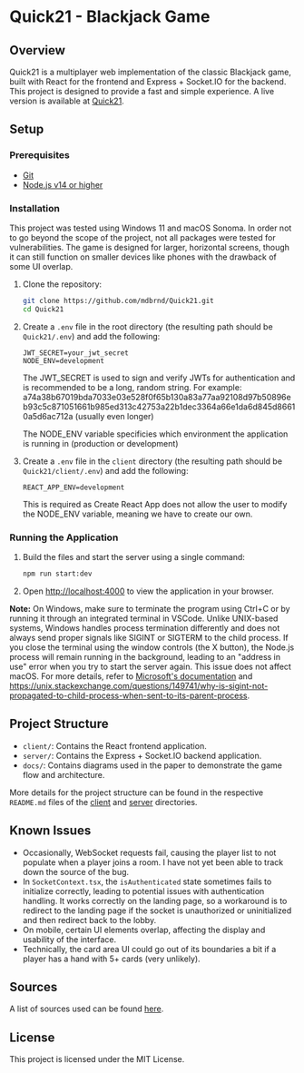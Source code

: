 # Quick21 - Blackjack Game

## Overview

Quick21 is a multiplayer web implementation of the classic Blackjack game, built with React for the frontend and Express + Socket.IO for the backend. This project is designed to provide a fast and simple experience. A live version is available at [Quick21](https://quick21.onrender.com).

## Setup

### Prerequisites

- [Git](https://git-scm.com/downloads)
- [Node.js v14 or higher](https://nodejs.org/en/download/package-manager)

### Installation

This project was tested using Windows 11 and macOS Sonoma. In order not to go beyond the scope of the project, not all packages were tested for vulnerabilities. The game is designed for larger, horizontal screens, though it can still function on smaller devices like phones with the drawback of some UI overlap.

1. Clone the repository:
   ```sh
   git clone https://github.com/mdbrnd/Quick21.git
   cd Quick21
   ```
2. Create a `.env` file in the root directory (the resulting path should be `Quick21/.env`) and add the following:

   ```env
   JWT_SECRET=your_jwt_secret
   NODE_ENV=development
   ```

   The JWT_SECRET is used to sign and verify JWTs for authentication and is recommended to be a long, random string. For example: a74a38b67019bda7033e03e528f0f65b130a83a77aa92108d97b50896eb93c5c871051661b985ed313c42753a22b1dec3364a66e1da6d845d86610a5d6ac712a (usually even longer)

   The NODE_ENV variable specificies which environment the application is running in (production or development)

3. Create a `.env` file in the `client` directory (the resulting path should be `Quick21/client/.env`) and add the following:
   ```env
   REACT_APP_ENV=development
   ```
   This is required as Create React App does not allow the user to modify the NODE_ENV variable, meaning we have to create our own.

### Running the Application

1. Build the files and start the server using a single command:

   ```sh
   npm run start:dev
   ```

2. Open [http://localhost:4000](http://localhost:4000) to view the application in your browser.

**Note:** On Windows, make sure to terminate the program using Ctrl+C or by running it through an integrated terminal in VSCode. Unlike UNIX-based systems, Windows handles process termination differently and does not always send proper signals like SIGINT or SIGTERM to the child process. If you close the terminal using the window controls (the X button), the Node.js process will remain running in the background, leading to an "address in use" error when you try to start the server again. This issue does not affect macOS. For more details, refer to [Microsoft's documentation](https://learn.microsoft.com/en-us/windows/win32/procthread/terminating-a-process) and https://unix.stackexchange.com/questions/149741/why-is-sigint-not-propagated-to-child-process-when-sent-to-its-parent-process.

## Project Structure

- `client/`: Contains the React frontend application.
- `server/`: Contains the Express + Socket.IO backend application.
- `docs/`: Contains diagrams used in the paper to demonstrate the game flow and architecture.

More details for the project structure can be found in the respective `README.md` files of the [client](https://github.com/mdbrnd/quick21/tree/main/client/README.md) and [server](https://github.com/mdbrnd/quick21/tree/main/server/README.md) directories.

## Known Issues

- Occasionally, WebSocket requests fail, causing the player list to not populate when a player joins a room. I have not yet been able to track down the source of the bug.
- In `SocketContext.tsx`, the `isAuthenticated` state sometimes fails to initialize correctly, leading to potential issues with authentication handling. It works correctly on the landing page, so a workaround is to redirect to the landing page if the socket is unauthorized or uninitialized and then redirect back to the lobby.
- On mobile, certain UI elements overlap, affecting the display and usability of the interface.
- Technically, the card area UI could go out of its boundaries a bit if a player has a hand with 5+ cards (very unlikely).

## Sources

A list of sources used can be found [here](https://github.com/mdbrnd/Maturarbeit/blob/main/Maturarbeit_Blackjack_GH.pdf).

## License

This project is licensed under the MIT License.

